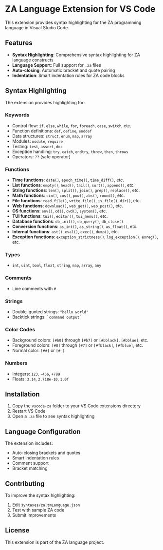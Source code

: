 # ZA Language Extension for VS Code

This extension provides syntax highlighting for the ZA programming language in Visual Studio Code.

## Features

- **Syntax Highlighting**: Comprehensive syntax highlighting for ZA language constructs
- **Language Support**: Full support for `.za` files
- **Auto-closing**: Automatic bracket and quote pairing
- **Indentation**: Smart indentation rules for ZA code blocks

## Syntax Highlighting

The extension provides highlighting for:

### Keywords
- Control flow: `if`, `else`, `while`, `for`, `foreach`, `case`, `switch`, etc.
- Function definitions: `def`, `define`, `enddef`
- Data structures: `struct`, `enum`, `map`, `array`
- Modules: `module`, `require`
- Testing: `test`, `assert`, `doc`
- Exception handling: `try`, `catch`, `endtry`, `throw`, `then`, `throws`
- Operators: `??` (safe operator)

### Functions
- **Time functions**: `date()`, `epoch_time()`, `time_diff()`, etc.
- **List functions**: `empty()`, `head()`, `tail()`, `sort()`, `append()`, etc.
- **String functions**: `len()`, `split()`, `join()`, `grep()`, `replace()`, etc.
- **Math functions**: `sin()`, `cos()`, `pow()`, `abs()`, `round()`, etc.
- **File functions**: `read_file()`, `write_file()`, `is_file()`, `dir()`, etc.
- **Web functions**: `download()`, `web_get()`, `web_post()`, etc.
- **OS functions**: `env()`, `cd()`, `cwd()`, `system()`, etc.
- **TUI functions**: `tui()`, `editor()`, `tui_menu()`, etc.
- **Database functions**: `db_init()`, `db_query()`, `db_close()`
- **Conversion functions**: `as_int()`, `as_string()`, `as_float()`, etc.
- **Internal functions**: `ast()`, `eval()`, `exec()`, `dump()`, etc.
- **Exception functions**: `exception_strictness()`, `log_exception()`, `exreg()`, etc.

### Types
- `int`, `uint`, `bool`, `float`, `string`, `map`, `array`, `any`

### Comments
- Line comments with `#`

### Strings
- Double-quoted strings: `"hello world"`
- Backtick strings: `` `command output` ``

### Color Codes
- Background colors: `[#b0]` through `[#b7]` or `[#bblack]`, `[#bblue]`, etc.
- Foreground colors: `[#0]` through `[#7]` or `[#fblack]`, `[#fblue]`, etc.
- Normal color: `[##]` or `[#-]`

### Numbers
- Integers: `123`, `-456`, `+789`
- Floats: `3.14`, `2.718e-10`, `1.0f`

## Installation

1. Copy the `vscode-za` folder to your VS Code extensions directory
2. Restart VS Code
3. Open a `.za` file to see syntax highlighting

## Language Configuration

The extension includes:
- Auto-closing brackets and quotes
- Smart indentation rules
- Comment support
- Bracket matching

## Contributing

To improve the syntax highlighting:
1. Edit `syntaxes/za.tmLanguage.json`
2. Test with sample ZA code
3. Submit improvements

## License

This extension is part of the ZA language project. 